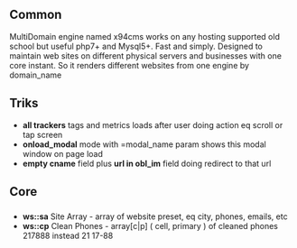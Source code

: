 ## Common
MultiDomain engine named x94cms works on any hosting supported old school but useful php7+ and Mysql5+. Fast and simply. Designed to maintain web sites on different physical servers and businesses with one core instant. So it renders different websites from one engine by domain_name    

## Triks
- **all trackers** tags and metrics loads after user doing action eq scroll or tap screen
- **onload_modal** mode with =modal_name param shows this modal window on page load
- **empty cname** field plus **url in obl_im** field doing redirect to that url

## Core
### 
- **ws::sa** Site Array - array of website preset, eq city, phones, emails, etc
- **ws::cp** Clean Phones - array[c|p] ( cell, primary ) of cleaned phones 217888 instead 21 17-88